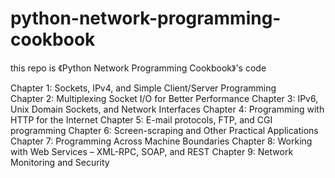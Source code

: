 # python-network-programming-cookbook
this repo is 《Python Network Programming Cookbook》's code

Chapter 1: Sockets, IPv4, and Simple Client/Server Programming	
Chapter 2: Multiplexing Socket I/O for Better Performance
Chapter 3: IPv6, Unix Domain Sockets, and Network Interfaces
Chapter 4: Programming with HTTP for the Internet
Chapter 5: E-mail protocols, FTP, and CGI programming
Chapter 6: Screen-scraping and Other Practical Applications
Chapter 7: Programming Across Machine Boundaries
Chapter 8: Working with Web Services – XML-RPC, SOAP, and REST
Chapter 9: Network Monitoring and Security

